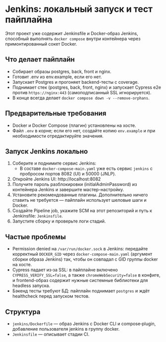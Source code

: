 # Jenkins: локальный запуск и тест пайплайна

Этот проект уже содержит Jenkinsfile и Docker-образ Jenkins, способный выполнять `docker compose` внутри контейнера через примонтированный сокет Docker.

## Что делает пайплайн
- Собирает образы postgres, back, front и nginx.
- Готовит .env из env.example, если его нет.
- Запускает Postgres и прогоняет backend-тесты с coverage.
- Поднимает стек (postgres, back, front, nginx) и запускает Cypress e2e против `https://nginx:443` (самоподписанный SSL игнорируется).
- В конце всегда делает `docker compose down -v --remove-orphans`.

## Предварительные требования
- Docker и Docker Compose (плагин) установлены на хосте.
- Файл `.env` в корне; если его нет, создайте копию `env.example` и при необходимости отредактируйте значения.

## Запуск Jenkins локально
1. Соберите и поднимите сервис Jenkins:
   - В составе `docker-compose-main.yaml` уже есть сервис `jenkins` с пробросом портов 8082 (UI) и 50000 (JNLP).
2. Откройте Jenkins UI: http://localhost:8082
3. Получите пароль разблокировки (initialAdminPassword) из контейнера Jenkins и завершите мастер-настройку.
4. Установите рекомендованные плагины. Дополнительно ничего ставить не требуется — пайплайн использует шеловые шаги и Docker.
5. Создайте Pipeline job, укажите SCM на этот репозиторий и путь к Jenkinsfile: `Jenkinsfile`.
6. Запустите сборку и проверьте логи стадий.

## Частые проблемы
- Permission denied на `/var/run/docker.sock` в Jenkins: передайте корректный `DOCKER_GID` через `docker-compose-main.yaml` (аргумент сборки образа Jenkins) так, чтобы он совпадал с GID группы docker на хосте.
- Cypress падает из‑за SSL: в пайплайне включено `CYPRESS_VERIFY_SSL=false`, а также `chromeWebSecurity=false` в конфиге, и frontend-образ содержит нужные системные библиотеки для headless запуска.
- Бэкенд тесты требуют БД: пайплайн поднимает `postgres` и ждёт healthcheck перед запуском тестов.

## Структура
- `jenkins/Dockerfile` — образ Jenkins с Docker CLI и compose‑plugin, добавление пользователя jenkins в группу docker.
- `Jenkinsfile` — описывает стадии CI.

